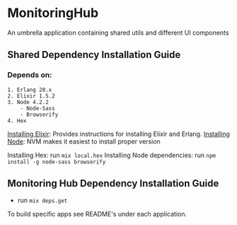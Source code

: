 # MonitoringHub
An umbrella application containing shared utils and different UI components

## Shared Dependency Installation Guide
### Depends on:
	1. Erlang 20.x
	2. Elixir 1.5.2
	3. Node 4.2.2
		- Node-Sass
		- Browserify
	4. Hex


[Installing Elixir](http://elixir-lang.org/install.html): Provides instructions for installing Elixir and Erlang.
[Installing Node](https://github.com/creationix/nvm): NVM makes it easiest to install proper version

Installing Hex: run `mix local.hex`
Installing Node dependencies: run `npm install -g node-sass browserify`

## Monitoring Hub Dependency Installation Guide
* run `mix deps.get`

To build specific apps see README's under each application.








